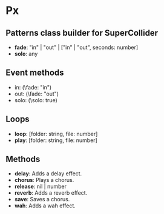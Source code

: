 # Px

## Patterns class builder for SuperCollider

- **fade**: "in" | "out" | ["in" | "out", seconds: number]
- **solo**: any

## Event methods
- in: (\fade: "in")
- out: (\fade: "out")
- solo: (\solo: true) 

## Loops

- **loop**: [folder: string, file: number]
- **play**: [folder: string, file: number]
## Methods

- **delay**: Adds a delay effect.
- **chorus**: Plays a chorus.
- **release**: nil | number
- **reverb**: Adds a reverb effect.
- **save**: Saves a chorus.
- **wah**: Adds a wah effect.